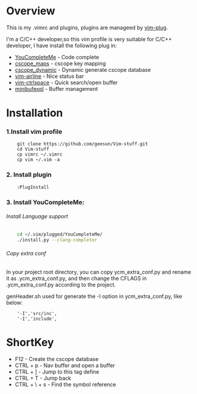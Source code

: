 Overview
========

This is my .vimrc and plugins, plugins are manageed by [vim-plug](https://github.com/junegunn/vim-plug).

I'm a C/C++ developer,so this vim profile is very suitable for C/C++ developer, I have install the following plug in: 

* [YouCompleteMe](https://github.com/Valloric/YouCompleteMe)  -  Code complete
* [cscope_maps](https://github.com/chazy/cscope_maps) - cscope key mapping
* [cscope_dynamic](https://github.com/geesun/cscope_dynamic) - Dynamic generate cscope database  
* [vim-airline](https://github.com/vim-airline/vim-airline)  - Nice status bar
* [vim-ctrlspace](https://github.com/vim-ctrlspace/vim-ctrlspace) - Quick search/open buffer
* [minibufexpl](https://github.com/fholgado/minibufexpl.vim) - Buffer management

Installation
============
### 1.Install vim profile
 
```
    git clone https://github.com/geesun/Vim-stuff.git
    cd Vim-stuff
    cp vimrc ~/.vimrc 
    cp vim ~/.vim -a 
```
  
### 2. Install plugin

```
    :PlugInstall 
```

### 3. Install YouCompleteMe: 
######    Install Language support

```BASH
    cd ~/.vim/plugged/YouCompleteMe/ 
    ./install.py --clang-completer
```

######    Copy extra conf
In your project root directory, you can copy ycm_extra_conf.py and rename it as .ycm_extra_conf.py, 
and then change the CFLAGS in .ycm_extra_conf.py according to the project.
   
genHeader.sh used for generate the -I option in ycm_extra_conf.py, like below: 

```
    '-I','src/inc',
    '-I','include',
```

ShortKey
============
* F12 - Create the cscope database 
* CTRL + p - Nav buffer and open a buffer
* CTRL + ] - Jump to this tag define 
* CTRL + T - Jump back 
* CTRL + \ + s - Find the symbol reference

